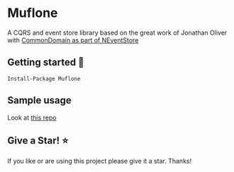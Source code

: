 # Muflone

A CQRS and event store library based on the great work of Jonathan Oliver with [CommonDomain as part of NEventStore](https://github.com/NEventStore/NEventStore)

## Getting started :rocket:

`Install-Package Muflone`

## Sample usage

Look at [this repo](https://github.com/CQRS-Muflone/CQRS-ES_testing_workshop)

## Give a Star! :star:

If you like or are using this project please give it a star. Thanks!
